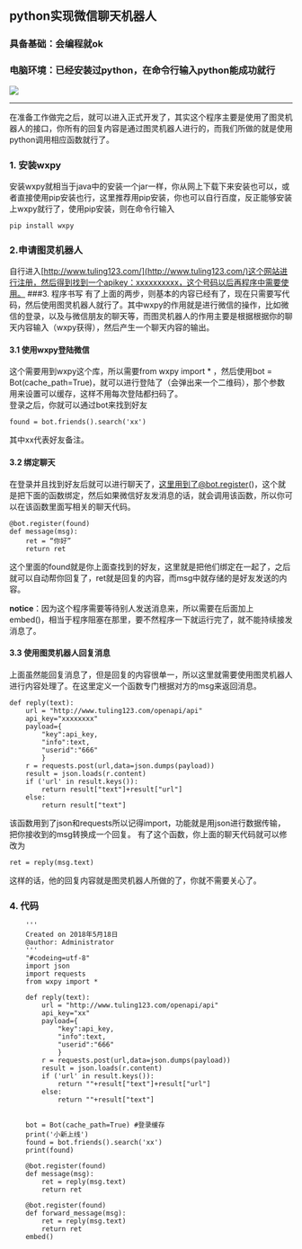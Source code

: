 ## python实现微信聊天机器人
### 具备基础：会编程就ok
### 电脑环境：已经安装过python，在命令行输入python能成功就行
![](https://i.imgur.com/QKI2P0I.jpg)

----
在准备工作做完之后，就可以进入正式开发了，其实这个程序主要是使用了图灵机器人的接口，你所有的回复内容是通过图灵机器人进行的，而我们所做的就是使用python调用相应函数就行了。
### 1. 安装wxpy
安装wxpy就相当于java中的安装一个jar一样，你从网上下载下来安装也可以，或者直接使用pip安装也行，这里推荐用pip安装，你也可以自行百度，反正能够安装上wxpy就行了，使用pip安装，则在命令行输入  
	
	pip install wxpy
### 2.申请图灵机器人
自行进入[http://www.tuling123.com/](http://www.tuling123.com/)这个网站进行注册，然后得到找到一个apikey：xxxxxxxxxx，这个号码以后再程序中需要使用。
###3. 程序书写
有了上面的两步，则基本的内容已经有了，现在只需要写代码，然后使用图灵机器人就行了。其中wxpy的作用就是进行微信的操作，比如微信的登录，以及与微信朋友的聊天等，而图灵机器人的作用主要是根据根据你的聊天内容输入（wxpy获得），然后产生一个聊天内容的输出。

#### 3.1 使用wxpy登陆微信
这个需要用到wxpy这个库，所以需要from wxpy import * ，然后使用bot = Bot(cache_path=True)，就可以进行登陆了（会弹出来一个二维码），那个参数用来设置可以缓存，这样不用每次登陆都扫码了。  
登录之后，你就可以通过bot来找到好友  

	found = bot.friends().search('xx')
其中xx代表好友备注。
#### 3.2 绑定聊天
在登录并且找到好友后就可以进行聊天了，这里用到了@bot.register()，这个就是把下面的函数绑定，然后如果微信好友发消息的话，就会调用该函数，所以你可以在该函数里面写相关的聊天代码。  

	@bot.register(found)
	def message(msg): 
	    ret = “你好”  
	    return ret

这个里面的found就是你上面查找到的好友，这里就是把他们绑定在一起了，之后就可以自动帮你回复了，ret就是回复的内容，而msg中就存储的是好友发送的内容。

**notice**：因为这个程序需要等待别人发送消息来，所以需要在后面加上embed()，相当于程序阻塞在那里，要不然程序一下就运行完了，就不能持续接发消息了。
#### 3.3 使用图灵机器人回复消息
上面虽然能回复消息了，但是回复的内容很单一，所以这里就需要使用图灵机器人进行内容处理了。在这里定义一个函数专门根据对方的msg来返回消息。  

	def reply(text):  
	    url = "http://www.tuling123.com/openapi/api"  
	    api_key="xxxxxxxx"  
	    payload={  
	        "key":api_key,  
	        "info":text,  
	        "userid":"666"  
	        }  
	    r = requests.post(url,data=json.dumps(payload))  
	    result = json.loads(r.content)  
	    if ('url' in result.keys()):  
	        return result["text"]+result["url"]  
	    else:  
	        return result["text"]  

该函数用到了json和requests所以记得import，功能就是用json进行数据传输，把你接收到的msg转换成一个回复。
有了这个函数，你上面的聊天代码就可以修改为  
	
	ret = reply(msg.text)
这样的话，他的回复内容就是图灵机器人所做的了，你就不需要关心了。

### 4. 代码
```
	'''
	Created on 2018年5月18日
	@author: Administrator
	'''
	"#codeing=utf-8"
	import json  
	import requests  
	from wxpy import *  
	
	def reply(text):  
	    url = "http://www.tuling123.com/openapi/api"  
	    api_key="xx"  
	    payload={  
	        "key":api_key,  
	        "info":text,  
	        "userid":"666"  
	        }  
	    r = requests.post(url,data=json.dumps(payload))  
	    result = json.loads(r.content)  
	    if ('url' in result.keys()):  
	        return ""+result["text"]+result["url"]  
	    else:  
	        return ""+result["text"]  
	
	
	bot = Bot(cache_path=True) #登录缓存  
	print('小新上线')  
	found = bot.friends().search('xx')
	print(found)

	@bot.register(found)
	def message(msg): 
	    ret = reply(msg.text)  
	    return ret

	@bot.register(found)
	def forward_message(msg):  
	    ret = reply(msg.text)  
	    return ret 
	embed()

```